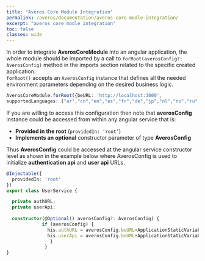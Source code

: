 ```yaml
---
title: "Averos Core Module Integration"
permalink: /averos/documentation/averos-core-modle-integration/
excerpt: "averos core modle integration"
toc: false
classes: wide
---
```


In order to integrate **AverosCoreModule** into an angular application, the whole module should be imported by a call to `forRoot(averosConfig?: AverosConfig)` method in the imports section related to the specific created application.<br/>
`forRoot()` accepts an `AverosConfig` instance that defines all the needed environment parameters depending on the desired business logic. <br/>

```typescript
AverosCoreModule.forRoot({beURL: 'http://localhost:3000', 
supportedLanguages: ["ar","cn","en","es","fr","de","jp","nl","no","ru","se"]}),
```

If you are willing to access this configuration then note that **averosConfig** instance could be accessed from within any angular service that is:
-	**Provided in the root** (`providedIn: ‘root’`)
-	**Implements an optional** constructor parameter of type **AverosConfig**

Thus **AverosConfig** could be accessed at the angular service constructor level as shown in the example below where AverosConfig is used to initialize **authentication api** and **user api** URLs.

```typescript
@Injectable({
  providedIn: 'root'
})
export class UserService {

  private authURL;
  private userApi;
  
  constructor(@Optional() averosConfig?: AverosConfig) { 
             if (averosConfig) { 
               his.authURL = averosConfig.beURL+ApplicationStaticVariables.AUTH_API;
               his.userApi = averosConfig.beURL+ApplicationStaticVariables.USER_API;
                }
              }
}
```